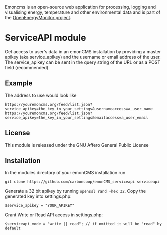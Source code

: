 Emoncms is an open-source web application for processing, logging and visualising energy, 
temperature and other environmental data and is part of the [OpenEnergyMonitor project](
http://openenergymonitor.org).

# ServiceAPI module
Get access to user's data in an emonCMS installation by providing a master apikey (aka service_apikey)
and the username or email address of the user.
The service_apikey can be sent in the query string of the URL or as a POST field (recommended)

## Example
The address to use would look like
```
https://youremoncms.org/feed/list.json?service_apikey=the_key_in_your_settings&usernameaccess=a_user_name
https://youremoncms.org/feed/list.json?service_apikey=the_key_in_your_settings&emailaccess=a_user_email
```

## License
This module is released under the GNU Affero General Public License

## Installation
In the modules directory of your emonCMS installation run
```
git clone https://github.com/carboncoop/emonCMS_serviceapi serviceapi
```
Generate a 32 bit apikey by running `openssl rand -hex 32`. 
Copy the generated key into settings.php:
```
$service_apikey = "YOUR_APIKEY"
```

Grant Write or Read API access in settings.php:
```
$serviceapi_mode = "write || read"; // if omitted it will be "read" by default
```

